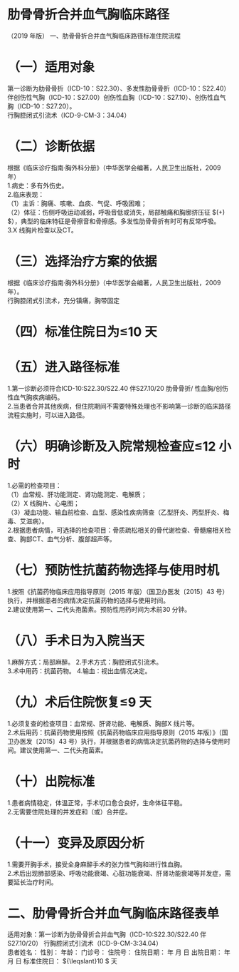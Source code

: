 # 肋骨骨折合并血气胸临床路径  
（2019 年版） 一、肋骨骨折合并血气胸临床路径标准住院流程  
# （一）适用对象  
第一诊断为肋骨骨折（ICD-10：S22.30）、多发性肋骨骨折（ICD-10：S22.40）伴创伤性气胸（ICD-10：S27.00）创伤性血胸（ICD-10：S27.10）、创伤性血气胸（ICD-10：S27.20）。  
行胸腔闭式引流术（ICD-9-CM-3：34.04）  
# （二）诊断依据  
根据《临床诊疗指南·胸外科分册》（中华医学会编著，人民卫生出版社，2009 年）  
1.病史：多有外伤史。  
2.临床表现：  
（1）主诉：胸痛、咳嗽、血痰、气促、呼吸困难；  
（2）体征：伤侧呼吸运动减弱，呼吸音低或消失，局部触痛和胸廓挤压征 $(+) $），典型的临床特征是骨擦音和骨擦感。多发性肋骨骨折有时可有反常呼吸。  
3.X 线胸片检查以及CT。  
# （三）选择治疗方案的依据  
根据《临床诊疗指南·胸外科分册》（中华医学会编著，人民卫生出版社，2009 年）。  
行胸腔闭式引流术，充分镇痛，胸带固定  
# （四）标准住院日为≤10 天  
# （五）进入路径标准  
1.第一诊断必须符合ICD-10:S22.30/S22.40 伴S27.10/20 肋骨骨折/ 性血胸/创伤性血气胸疾病编码。  
2.当患者合并其他疾病，但住院期间不需要特殊处理也不影响第一诊断的临床路径流程实施时，可以进入路径。  
# （六）明确诊断及入院常规检查应≤12 小时  
1.必需的检查项目：  
（1）血常规、肝功能测定、肾功能测定、电解质；  
（2）X 线胸片、心电图；  
（3）凝血功能、输血前检查、血型、感染性疾病筛查（乙型肝炎、丙型肝炎、梅毒、艾滋病）。  
2.根据患者病情，可选择的检查项目：骨质疏松相关的骨代谢检查、骨髓瘤相关检查、胸部CT、血气分析、腹部超声等。  
# （七）预防性抗菌药物选择与使用时机  
1.按照《抗菌药物临床应用指导原则（2015 年版）（国卫办医发〔2015〕43 号）执行，并根据患者的病情决定抗菌药物的选择与使用时间。  
2.建议使用第一、二代头孢菌素。预防性用药时间为术前30 分钟。  
# （八）手术日为入院当天  
1.麻醉方式：局部麻醉。 2.手术方式：胸腔闭式引流术。  
3.术中用药：抗菌药物。 4.输血：视出血情况决定。  
# （九）术后住院恢复≤9 天  
1.必须复查的检查项目：血常规、肝肾功能、电解质、胸部X 线片等。  
2.术后用药：抗菌药物使用按照《抗菌药物临床应用指导原则（2015 年版）》（国卫办医发〔2015〕43 号）执行，并根据患者的病情决定抗菌药物的选择与使用时间。建议使用第一、二代头孢菌素。  
# （十）出院标准  
1.患者病情稳定，体温正常，手术切口愈合良好，生命体征平稳。  
2.无需要住院处理的并发症和（或）合并症。  
# （十一）变异及原因分析  
1.需要开胸手术，接受全身麻醉手术的张力性气胸和进行性血胸。  
2.术后出现肺部感染、呼吸功能衰竭、心脏功能衰竭、肝肾功能衰竭等并发症，需要延长治疗时间。  
# 二、肋骨骨折合并血气胸临床路径表单  
适用对象：第一诊断为肋骨骨折合并血气胸（ICD-10:S22.30/S22.40 伴S27.10/20） 行胸腔闭式引流术（ICD-9-CM-3:34.04）  
患者姓名：       性别：      年龄：      门诊号：      住院号：       住院日期：   年   月   日  出院日期：   年   月   日  标准住院日： ${\leqslant}10 $ 天  
